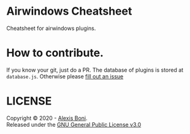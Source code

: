 # Airwindows Cheatsheet

Cheatsheet for airwindows plugins.

# How to contribute.

If you know your git, just do a PR. The database of plugins is stored at `database.js`.
Otherwise please [fill out an issue](https://github.com/ajboni/airwindows-cheatsheet/issues/new)

# LICENSE
Copyright © 2020 - [Alexis Boni](https://github.com/ajboni/).  
Released under the [GNU General Public License v3.0](LICENSE)